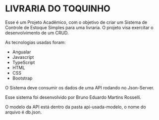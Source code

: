 # LIVRARIA DO TOQUINHO

Esse é um Projeto Acadêmico, com o objetivo de criar um Sistema de Controle de Estoque Simples para uma livraria.
O projeto visa exercitar o desenvolvimento de um CRUD.

As tecnologias usadas foram: 

 - Angualar
 - Javascript
 - TypeScript
 - HTML
 - CSS
 - Bootstrap
 
O Sistema deve consumir os dados de uma API rodando no Json-Server.

Esse sistema foi desenvolvido por Bruno Eduardo Martins Rosselli.

O modelo da API está dentro da pasta api-usada-modelo, o nome do arquivo é db.json.
